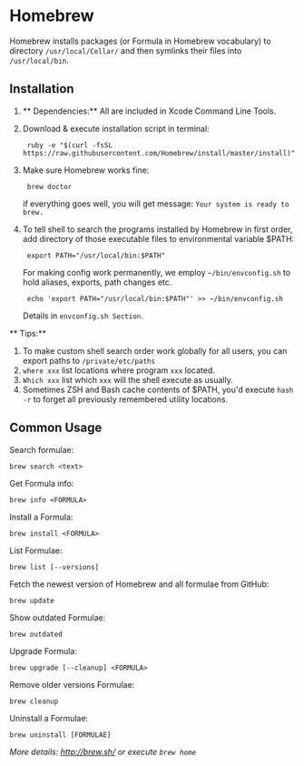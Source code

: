 # Homebrew

Homebrew installs packages (or Formula in Homebrew vocabulary) to directory `/usr/local/Cellar/` and then symlinks their files into `/usr/local/bin`.

## Installation

1. ** Dependencies:** All are included in Xcode Command Line Tools.
2. Download & execute installation script in terminal:

		ruby -e "$(curl -fsSL https://raw.githubusercontent.com/Homebrew/install/master/install)"

3. Make sure Homebrew works fine:

		brew doctor

	if everything goes well, you will get message: `Your system is ready to brew.`

4. To tell shell to search the programs installed by Homebrew in first order, add directory of those executable files to environmental variable $PATH:

		export PATH="/usr/local/bin:$PATH"

	For making config work permanently, we employ `~/bin/envconfig.sh` to hold aliases, exports, path changes etc.

		echo 'export PATH="/usr/local/bin:$PATH"' >> ~/bin/envconfig.sh
		
	Details in `envconfig.sh Section`.

** Tips:**

1. To make custom shell search order work globally for all users, you can export paths to `/private/etc/paths`
2. `where xxx` list locations where program `xxx` located.
3. `Which xxx` list which `xxx` will the shell execute as usually. 
4. Sometimes ZSH and Bash cache contents of $PATH, you'd execute `hash -r` to forget all previously remembered utility locations.

## Common Usage

Search formulae:

	brew search <text>
	
Get Formula info:

	brew info <FORMULA>

Install a Formula:

	brew install <FORMULA>

List Formulae:

	brew list [--versions]

Fetch the newest version of Homebrew and all formulae from GitHub:

	brew update

Show outdated Formulae:

	brew outdated

Upgrade Formula:

	brew upgrade [--cleanup] <FORMULA>

Remove older versions Formulae:

	brew cleanup

Uninstall a Formulae:

	brew uninstall [FORMULAE]

_More details: <http://brew.sh/> or execute `brew home`_
